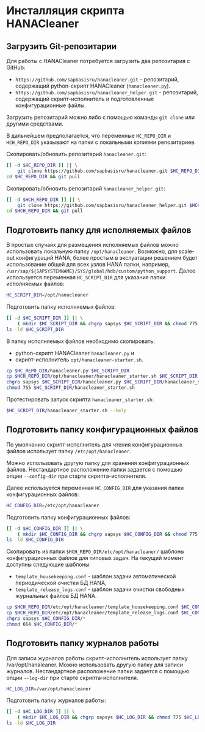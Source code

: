 ﻿Инсталляция скрипта HANACleaner
===============================

Загрузить Git-репозитарии
--------------------------

Для работы с HANACleaner потребуется загрузить два репозитария с GitHub:

- `https://github.com/sapbasisru/hanacleaner.git` - репозитарий, содержащий python-скрипт HANACleaner (`hanacleaner.py`).
- `https://github.com/sapbasisru/hanacleaner_helper.git` - репозитарий, содержащий скрипт-исполнитель и подготовленные конфигурационные файлы.

Загрузить репозитарий можно либо с помощью команды `git clone` или другими средствами.

В дальнейшем предполагается, что переменные `HC_REPO_DIR` и `HCH_REPO_DIR` указывают на папки с локальными копиями репозитариев.

Скопировать/обновить репозитарий `hanacleaner.git`:

```bash
[[ -d $HC_REPO_DIR ]] || \
    git clone https://github.com/sapbasisru/hanacleaner.git $HC_REPO_DIR
cd $HC_REPO_DIR && git pull
```

Скопировать/обновить репозитарий `hanacleaner_helper.git`:

```bash
[[ -d $HCH_REPO_DIR ]] || \
    git clone https://github.com/sapbasisru/hanacleaner_helper.git $HCH_REPO_DIR
cd $HCH_REPO_DIR && git pull
```

Подготовить папку для исполняемых файлов
----------------------------------------

В простых случаях для размещения исполняемых файлов можно использовать
локальную папку `/opt/hanacleaner`.
Возможно, для scale-out конфигураций HANA, более простым в экслуатации решением
будет использование общей для всех узлов HANA папки, например,
`/usr/sap/${SAPSYSTEMNAME}/SYS/global/hdb/custom/python_support`.
Далее используется переменная `HC_SCRIPT_DIR` для указания папки исполняемых файлов:

```bash
HC_SCRIPT_DIR=/opt/hanacleaner
```

Подготовить папку исполняемых файлов:

```bash
[[ -d $HC_SCRIPT_DIR ]] || \
    ( mkdir $HC_SCRIPT_DIR && chgrp sapsys $HC_SCRIPT_DIR && chmod 775 $HC_SCRIPT_DIR )
ls -ld $HC_SCRIPT_DIR
```

В папку исполняемых файлов необходимо скопировать:

- python-скрипт HANACleaner `hanacleaner.py` и
- скрипт-исполнитель `opt/hanacleaner-starter.sh`.

```bash
cp $HC_REPO_DIR/hanacleaner.py $HC_SCRIPT_DIR
cp $HCH_REPO_DIR/opt/hanacleaner/hanacleaner_starter.sh $HC_SCRIPT_DIR
chgrp sapsys $HC_SCRIPT_DIR/hanacleaner.py $HC_SCRIPT_DIR/hanacleaner_starter.sh 
chmod 755 $HC_SCRIPT_DIR/hanacleaner_starter.sh
```

Протестировать запуск скрипта `hanacleaner_starter.sh`:

```sh
$HC_SCRIPT_DIR/hanacleaner_starter.sh --help
```

Подготовить папку конфигурационных файлов
-------------------------------------------

По умолчанию скрипт-исполнитель для чтения конфигурационных файлов использует папку
`/etc/opt/hanacleaner`.

Можно использовать другую папку для хранения конфигурационных файлов.
Нестандартное расположение папки задается с помощью опции `--config-dir` при старте скрипта-исполнителя.

Далее используется переменная `HC_CONFIG_DIR` для указания папки конфигурационных файлов:

```bash
HC_CONFIG_DIR=/etc/opt/hanacleaner
```

Подготовить папку конфигурационных файлов:

```bash
[[ -d $HC_CONFIG_DIR ]] || \
    ( mkdir $HC_CONFIG_DIR && chgrp sapsys $HC_CONFIG_DIR && chmod 775 $HC_CONFIG_DIR )
ls -ld $HC_CONFIG_DIR
```

Скопировать из папки `$HCH_REPO_DIR/etc/opt/hanacleaner/` шаблоны конфигурационных файлов для типовых задач.
На текущий момент доступны следующие шаблоны:

- `template_housekeeping.conf` - шаблон задачи автоматической периодической очистки БД HANA,
- `template_release_logs.conf` - шаблон задачи очистки свободных журнальных файлов БД HANA.

```sh
cp $HCH_REPO_DIR/etc/opt/hanacleaner/template_housekeeping.conf $HC_CONFIG_DIR
cp $HCH_REPO_DIR/etc/opt/hanacleaner/template_release_logs.conf $HC_CONFIG_DIR
chgrp sapsys $HC_CONFIG_DIR/*
chmod 664 $HC_CONFIG_DIR/*
```

Подготовить папку журналов работы
---------------------------------

Для записи журналов работы скрипт-исполнитель использует папку /var/opt/hanaleaner.
Можно использовать другую папку для записи журналов.
Нестандартное расположение папки задается с помощью опции `--log-dir` при старте скрипта-исполнителя.

```bash
HC_LOG_DIR=/var/opt/hanacleaner
```

Подготовить папку журналов работы:

```bash
[[ -d $HC_LOG_DIR ]] || \
    ( mkdir $HC_LOG_DIR && chgrp sapsys $HC_LOG_DIR && chmod 775 $HC_LOG_DIR )
ls -ld $HC_LOG_DIR
```
